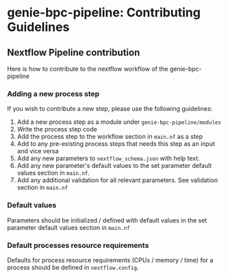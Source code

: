 # genie-bpc-pipeline: Contributing Guidelines

## Nextflow Pipeline contribution

Here is how to contribute to the nextflow workflow of the genie-bpc-pipeline

### Adding a new process step

If you wish to contribute a new step, please use the following guidelines:

1. Add a new process step as a module under `genie-bpc-pipeline/modules`
2. Write the process step code
3. Add the process step to the workflow section in `main.nf` as a step
4. Add to any pre-existing process steps that needs this step as an input and vice versa
5. Add any new parameters to `nextflow_schema.json` with help text.
6. Add any new parameter's default values to the set parameter default values section in `main.nf`.
7. Add any additional validation for all relevant parameters. See validation section in `main.nf`

### Default values

Parameters should be initialized / defined with default values in the set parameter default values section in `main.nf`

### Default processes resource requirements

Defaults for process resource requirements (CPUs / memory / time) for a process should be defined in `nextflow.config`.
